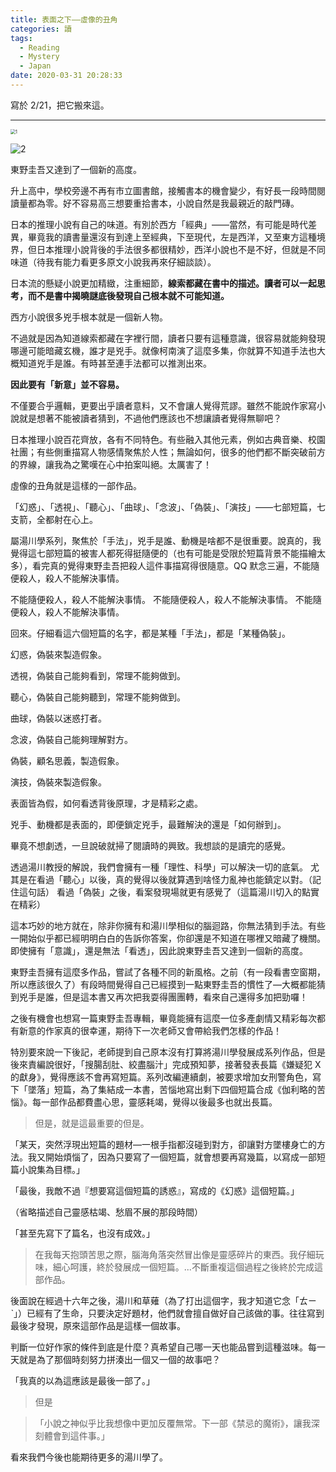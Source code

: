 ```yaml
---
title: 表面之下——虛像的丑角
categories: 讀
tags:
  - Reading
  - Mystery
  - Japan
date: 2020-03-31 20:28:33
---
```



寫於 2/21，把它搬來這。

---

<img src="https://cdn.readmoo.com/cover/bf/if47kgl_460x580.jpg" alt="1" style="zoom:50%;" />

![2](https://pic.pimg.tw/charleung09/1505114660-3987625900_wn.jpg)

東野圭吾又達到了一個新的高度。

<!--more-->

升上高中，學校旁邊不再有市立圖書館，接觸書本的機會變少，有好長一段時間閱讀量都為零。好不容易高三想要重拾書本，小說自然是我最親近的敲門磚。

日本的推理小說有自己的味道。有別於西方「經典」——當然，有可能是時代差異，畢竟我的讀書量還沒有到達上至經典，下至現代，左是西洋，又至東方這種境界，但日本推理小說背後的手法很多都很精妙，西洋小說也不是不好，但就是不同味道（待我有能力看更多原文小說我再來仔細談談）。

日本流的懸疑小說更加精緻，注重細節，**線索都藏在書中的描述。讀者可以一起思考，而不是書中揭曉謎底後發現自己根本就不可能知道。**

西方小說很多兇手根本就是一個新人物。

不過就是因為知道線索都藏在字裡行間，讀者只要有這種意識，很容易就能夠發現哪邊可能暗藏玄機，誰才是兇手。就像柯南演了這麼多集，你就算不知道手法也大概知道兇手是誰。有時甚至連手法都可以推測出來。

**因此要有「新意」並不容易。**

不僅要合乎邏輯，更要出乎讀者意料，又不會讓人覺得荒謬。雖然不能說作家寫小說就是想著不能被讀者猜到，不過他們應該也不想讓讀者覺得無聊吧？

日本推理小說百花齊放，各有不同特色。有些融入其他元素，例如古典音樂、校園社團；有些側重描寫人物感情聚焦於人性；無論如何，很多的他們都不斷突破前方的界線，讓我為之驚嘆在心中拍案叫絕。太厲害了！

虛像的丑角就是這樣的一部作品。

「幻惑」、「透視」、「聽心」、「曲球」、「念波」、「偽裝」、「演技」——七部短篇，七支箭，全都射在心上。

屬湯川學系列，聚焦於「手法」，兇手是誰、動機是啥都不是很重要。說真的，我覺得這七部短篇的被害人都死得挺隨便的（也有可能是受限於短篇背景不能描繪太多），看完真的覺得東野圭吾把殺人這件事描寫得很隨意。QQ 默念三遍，不能隨便殺人，殺人不能解決事情。

不能隨便殺人，殺人不能解決事情。 
不能隨便殺人，殺人不能解決事情。 
不能隨便殺人，殺人不能解決事情。

回來。仔細看這六個短篇的名字，都是某種「手法」，都是「某種偽裝」。

幻惑，偽裝來製造假象。

透視，偽裝自己能夠看到，常理不能夠做到。

聽心，偽裝自己能夠聽到，常理不能夠做到。

曲球，偽裝以迷惑打者。

念波，偽裝自己能夠理解對方。

偽裝，顧名思義，製造假象。

演技，偽裝來製造假象。

表面皆為假，如何看透背後原理，才是精彩之處。

兇手、動機都是表面的，即便鎖定兇手，最難解決的還是「如何辦到」。

畢竟不想劇透，一旦說破就掃了閱讀時的興致。我想談的是讀完的感覺。

透過湯川教授的解說，我們會擁有一種「理性、科學」可以解決一切的底氣。 尤其是在看過「聽心」以後，真的覺得以後就算遇到啥怪力亂神也能鎮定以對。（記住這句話） 看過「偽裝」之後，看案發現場就更有感覺了（這篇湯川切入的點實在精彩）

這本巧妙的地方就在，除非你擁有和湯川學相似的腦迴路，你無法猜到手法。有些一開始似乎都已經明明白白的告訴你答案，你卻還是不知道在哪裡又暗藏了機關。即使擁有「意識」，還是無法「看透」，因此說東野圭吾又達到一個新的高度。

東野圭吾擁有這麼多作品，嘗試了各種不同的新風格。之前（有一段看書空窗期，所以應該很久了）有段時間覺得自己已經摸到一點東野圭吾的慣性了—大概都能猜到兇手是誰，但是這本書又再次把我耍得團團轉，看來自己還得多加把勁囉！

之後有機會也想寫一篇東野圭吾專輯，畢竟能擁有這麼一位多產劇情又精彩每次都有新意的作家真的很幸運，期待下一次老師又會帶給我們怎樣的作品！

特別要來說一下後記，老師提到自己原本沒有打算將湯川學發展成系列作品，但是後來責編說很好，「搜腸刮肚、絞盡腦汁」完成預知夢，接著發表長篇《嫌疑犯 X 的獻身》，覺得應該不會再寫短篇。系列改編連續劇，被要求增加女刑警角色，寫下「墜落」短篇，為了集結成一本書，苦惱地寫出剩下四個短篇合成《伽利略的苦惱》。每一部作品都費盡心思，靈感耗竭，覺得以後最多也就出長篇。

> 但是，就是這最重要的但是。

「某天，突然浮現出短篇的題材—一根手指都沒碰到對方，卻讓對方墜樓身亡的方法。我又開始煩惱了，因為只要寫了一個短篇，就會想要再寫幾篇，以寫成一部短篇小說集為目標。」

「最後，我敵不過『想要寫這個短篇的誘惑』，寫成的《幻惑》這個短篇。」

（省略描述自己靈感枯竭、愁眉不展的那段時間）

「甚至先寫下了篇名，也沒有成效。」

> 在我每天抱頭苦思之際，腦海角落突然冒出像是靈感碎片的東西。我仔細玩味，細心呵護，終於發展成一個短篇。...不斷重複這個過程之後終於完成這部作品。

後面說在經過十六年之後，湯川和草薙（為了打出這個字，我才知道它念「ㄊㄧˋ」）已經有了生命，只要決定好題材，他們就會擅自做好自己該做的事。往往寫到最後才發現，原來這部作品是這樣一個故事。

判斷一位好作家的條件到底是什麼？真希望自己哪一天也能品嘗到這種滋味。每一天就是為了那個時刻努力拼湊出一個又一個的故事吧？

「我真的以為這應該是最後一部了。」

> 但是

> 「小說之神似乎比我想像中更加反覆無常。下一部《禁忌的魔術》，讓我深刻體會到這件事。」

看來我們今後也能期待更多的湯川學了。